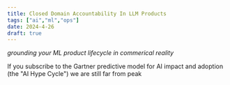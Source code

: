 ```yaml
---
title: Closed Domain Accountability In LLM Products
tags: ["ai","ml","ops"]
date: 2024-4-26
draft: true
---
```

_grounding your ML product lifecycle in commerical reality_

If you subscribe to the Gartner predictive model for AI impact and adoption (the "AI Hype Cycle") we are still far from peak 
<!--stackedit_data:
eyJoaXN0b3J5IjpbLTE3Njg4ODczNTgsODU5Njg3MjUzLC0xMT
k3MjAyMzk4XX0=
-->